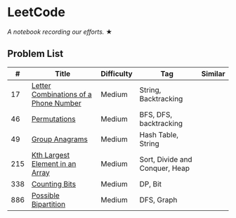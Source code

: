 # LeetCode

_A notebook recording our efforts._ &#9733;

## Problem List

|  #  |   Title  | Difficulty | Tag | Similar
|-----|----------|------------|-----|--------
|17|[Letter Combinations of a Phone Number](https://github.com/garyzccisme/leetcode/tree/master/solutions/017.Letter_Combinations_of_a_Phone_Number)| Medium | String, Backtracking |
|46|[Permutations](https://github.com/garyzccisme/leetcode/tree/master/solutions/046.Permutations) | Medium | BFS, DFS, backtracking |
|49|[Group Anagrams](https://github.com/garyzccisme/leetcode/tree/master/solutions/049.Group_Anagrams)| Medium | Hash Table, String |
|215|[Kth Largest Element in an Array](https://github.com/garyzccisme/leetcode/tree/master/solutions/215.Kth_Largest_Element_in_an_Array) | Medium | Sort, Divide and Conquer, Heap |
|338|[Counting Bits](https://github.com/garyzccisme/leetcode/tree/master/solutions/338.Couting_Bits)| Medium | DP, Bit |
|886|[Possible Bipartition](https://github.com/garyzccisme/leetcode/tree/master/solutions/886.Possible_Bipartition)| Medium | DFS, Graph |

